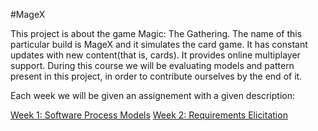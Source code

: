 #MageX

This project is about the game Magic: The Gathering. The name of this particular build is MageX and it simulates the
card game. It has constant updates with new content(that is, cards). It provides online multiplayer support. During this
course we will be evaluating models and pattern present in this project, in order to contribute ourselves by the end of it.

Each week we will be given an assignement with a given description:

[Week 1: Software Process Models](https://github.com/PedroTav/mage/blob/master/ESOF-DOCS/Week1.md)
[Week 2: Requirements Elicitation](https://github.com/PedroTav/mage/blob/master/ESOF-DOCS/Week2.md)
